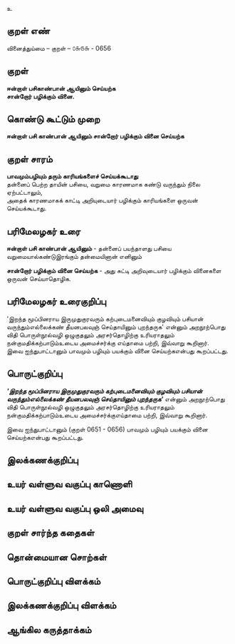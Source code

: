 உ

## குறள் எண் 

வினைத்துய்மை  – குறள் – ௦௬௫௬ - 0656  

## குறள் 

**ஈன்றாள் பசிகாண்பான் ஆயினும் செய்யற்க  
சான்றோர் பழிக்கும் வினை.**  

## கொண்டு கூட்டும் முறை

**ஈன்றாள் பசி காண்பான் ஆயினும் சான்றோர் பழிக்கும் வினை செய்யற்க**  

## குறள் சாரம் 

**பாவமும்பழியும் தரும் காரியங்களைச் செய்யக்கூடாது**  
தன்னைப் பெற்ற தாயின் பசியை, வறுமை காரணமாக கண்டு வருந்தும் நிலை ஏற்பட்டாலும்,  
அதைக் காரணமாகக் காட்டி அறியுடையார் பழிக்கும் காரியங்களை ஒருவன் செய்யக்கூடாது.  

## பரிமேலழகர் உரை

**ஈன்றாள் பசி காண்பான் ஆயினும்** - தன்னைப் பயந்தாளது பசியை வறுமையால்கண்டுஇரங்கும் தன்மையினான் எனினும்   

**சான்றோர் பழிக்கும் வினை செய்யற்க** - அது சுட்டி அறிவுடையார் பழிக்கும் வினைகளை ஒருவன் செய்யாதொழிக.   

## பரிமேலழகர் உரைகுறிப்பு   

'இறந்த மூப்பினராய இருமுதுகுரவரும் கற்புடைமனைவியும் குழவியும் பசியான் வருந்தும்எல்லைக்கண் தீயனபலவுஞ் செய்தாயினும் புறந்தருக' என்னும் அறநூற்பொது விதி பொருள்நூல்வழி ஒழுகுதலும் அரசர்தொழிற்கு உரியராதலும் நன்குமதிக்கற்பாடும்உடைய அமைச்சர்க்கு எய்தாமை பற்றி, இவ்வாறு கூறினார்.  
இவை ஐந்துபாட்டானும் பாவமும் பழியும் பயக்கும் வினை செய்யற்கஎன்பது கூறப்பட்டது.    

## பொருட்குறிப்பு 

_**'இறந்த மூப்பினராய இருமுதுகுரவரும் கற்புடைமனைவியும் குழவியும் பசியான் வருந்தும்எல்லைக்கண் தீயனபலவுஞ் செய்தாயினும் புறந்தருக'**_ என்னும் அறநூற்பொது விதி பொருள்நூல்வழி ஒழுகுதலும் அரசர்தொழிற்கு உரியராதலும் நன்குமதிக்கற்பாடும்உடைய அமைச்சர்க்குஎய்தாமை பற்றி, இவ்வாறு கூறினார்.  

இவை ஐந்துபாட்டானும் (குறள் 0651 - 0656) பாவமும் பழியும் பயக்கும் வினை செய்யற்கஎன்பது கூறப்பட்டது.      

## இலக்கணக்குறிப்பு  


## உயர் வள்ளுவ வகுப்பு காணொளி


## உயர் வள்ளுவ வகுப்பு ஒலி அமைவு 

 
## குறள் சார்ந்த கதைகள் 


## தொன்மையான சொற்கள்


## பொருட்குறிப்பு விளக்கம்


## இலக்கணக்குறிப்பு விளக்கம்


## ஆங்கில கருத்தாக்கம் 


